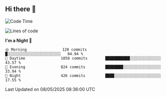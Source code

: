 ## Hi there 👋

<!--
**Wangmerlyn/Wangmerlyn** is a ✨ _special_ ✨ repository because its `README.md` (this file) appears on your GitHub profile.

Here are some ideas to get you started:

- 🔭 I’m currently working on ...
- 🌱 I’m currently learning ...
- 👯 I’m looking to collaborate on ...
- 🤔 I’m looking for help with ...
- 💬 Ask me about ...
- 📫 How to reach me: ...
- 😄 Pronouns: ...
- ⚡ Fun fact: ...
-->
<!--START_SECTION:waka-->
![Code Time](http://img.shields.io/badge/Code%20Time-263%20hrs%2050%20mins-blue)

![Lines of code](https://img.shields.io/badge/From%20Hello%20World%20I%27ve%20Written-11.6%20million%20lines%20of%20code-blue)

**I'm a Night 🦉** 

```text
🌞 Morning                120 commits         █░░░░░░░░░░░░░░░░░░░░░░░░   04.94 % 
🌆 Daytime                1058 commits        ███████████░░░░░░░░░░░░░░   43.57 % 
🌃 Evening                824 commits         ████████░░░░░░░░░░░░░░░░░   33.94 % 
🌙 Night                  426 commits         ████░░░░░░░░░░░░░░░░░░░░░   17.55 % 
```



 Last Updated on 08/05/2025 08:36:00 UTC
<!--END_SECTION:waka-->
